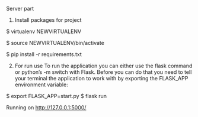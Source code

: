 Server part


1. Install packages for project

$ virtualenv NEWVIRTUALENV

$ source NEWVIRTUALENV/bin/activate

$ pip install -r requirements.txt

2. For run use
To run the application you can either use the flask command or python’s -m switch with Flask. Before you can do that you need to tell your terminal the application to work with by exporting the FLASK_APP environment variable:

$ export FLASK_APP=start.py $ flask run

Running on http://127.0.0.1:5000/
